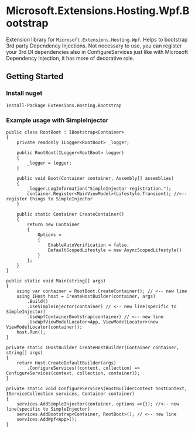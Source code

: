 # Microsoft.Extensions.Hosting.Wpf.Bootstrap
Extension library for `Microsoft.Extensions.Hosting.Wpf`. Helps to bootstrap 3rd party Dependency Injections.
Not necessary to use, you can register your 3rd DI dependencies also in ConfigureServices just like with Microsoft Dependency Injection, it has more of decorative role.

## Getting Started

### Install nuget
```Install-Package Extensions.Hosting.Bootstrap```

### Example usage with SimpleInjector
```CSharp
public class RootBoot : IBootstrap<Container>
{
	private readonly ILogger<RootBoot> _logger;

	public RootBoot(ILogger<RootBoot> logger)
	{
		_logger = logger;
	}

	public void Boot(Container container, Assembly[] assemblies)
	{
		_logger.LogInformation("SimpleInjector registration.");
		container.Register<MainViewModel>(Lifestyle.Transient); //<-- register things to SimpleInjector
	}

	public static Container CreateContainer()
	{
		return new Container
		{
			Options =
			{
				EnableAutoVerification = false,
				DefaultScopedLifestyle = new AsyncScopedLifestyle()
			}
		};
	}
}
```

```CSharp
public static void Main(string[] args)
{
	using var container = RootBoot.CreateContainer(); // <-- new line
	using IHost host = CreateHostBuilder(container, args)
		.Build()
		.UseSimpleInjector(container) // <-- new line(specific to SimpleInjector)
		.UseWpfContainerBootstrap(container) // <-- new line
		.UseWpfViewModelLocator<App, ViewModelLocator>(new ViewModelLocator(container));
	host.Run();
}

private static IHostBuilder CreateHostBuilder(Container container, string[] args)
{
	return Host.CreateDefaultBuilder(args)
		.ConfigureServices((context, collection) => ConfigureServices(context, collection, container));
}

private static void ConfigureServices(HostBuilderContext hostContext, IServiceCollection services, Container container)
{
	services.AddSimpleInjector(container, options =>{}); //<-- new line(specific to SimpleInjector)
	services.AddBootstrap<Container, RootBoot>(); // <-- new line
	services.AddWpf<App>();
}
```
